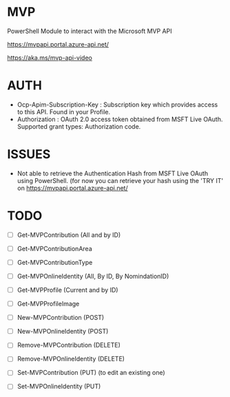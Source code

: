# MVP
PowerShell Module to interact with the Microsoft MVP API

https://mvpapi.portal.azure-api.net/

https://aka.ms/mvp-api-video


# AUTH
 * Ocp-Apim-Subscription-Key : Subscription key which provides access to this API. Found in your Profile.
 * Authorization : OAuth 2.0 access token obtained from MSFT Live OAuth. Supported grant types: Authorization code.

# ISSUES
 * Not able to retrieve the Authentication Hash from MSFT Live OAuth using PowerShell. (for now you can retrieve your hash using the 'TRY IT' on https://mvpapi.portal.azure-api.net/

# TODO
- [ ] Get-MVPContribution (All and by ID)
- [ ] Get-MVPContributionArea
- [ ] Get-MVPContributionType
- [ ] Get-MVPOnlineIdentity (All, By ID, By NomindationID)
- [ ] Get-MVPProfile (Current and by ID)
- [ ] Get-MVPProfileImage
- [ ] New-MVPContribution (POST)
- [ ] New-MVPOnlineIdentity (POST)
- [ ] Remove-MVPContribution (DELETE)
- [ ] Remove-MVPOnlineIdentity (DELETE)
- [ ] Set-MVPContribution (PUT) (to edit an existing one)
- [ ] Set-MVPOnlineIdentity (PUT)

